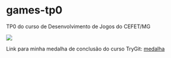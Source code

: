 # games-tp0
TP0 do curso de Desenvolvimento de Jogos do CEFET/MG

<img src="http://fegemo.github.io/cefet-web/images/medalha.png">

Link para minha medalha de conclusão do curso TryGit:
<a href="https://www.codeschool.com/users/JaguarSurf/badges/121">
  medalha
</a>
